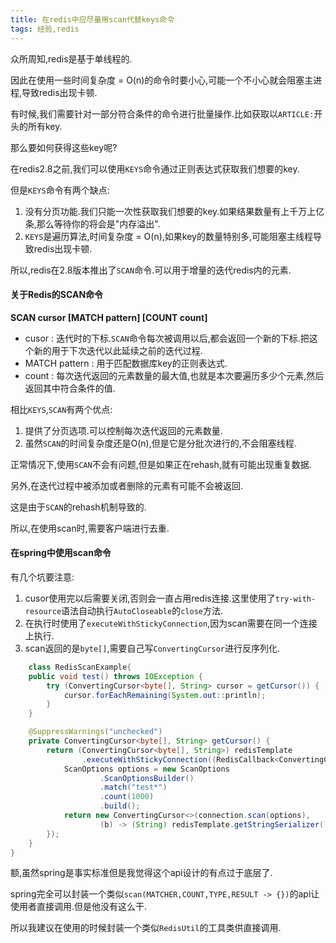 ```yaml
---
title: 在redis中应尽量用scan代替keys命令
tags: 经验,redis
---
```



众所周知,redis是基于单线程的.

因此在使用一些时间复杂度 = O(n)的命令时要小心,可能一个不小心就会阻塞主进程,导致redis出现卡顿.

有时候,我们需要针对一部分符合条件的命令进行批量操作.比如获取以`ARTICLE:`开头的所有key.

那么要如何获得这些key呢?

在redis2.8之前,我们可以使用`KEYS`命令通过正则表达式获取我们想要的key.

但是`KEYS`命令有两个缺点:

1. 没有分页功能.我们只能一次性获取我们想要的key.如果结果数量有上千万上亿条,那么等待你的将会是"内存溢出".
2. `KEYS`是遍历算法,时间复杂度 = O(n),如果key的数量特别多,可能阻塞主线程导致redis出现卡顿.

所以,redis在2.8版本推出了`SCAN`命令.可以用于增量的迭代redis内的元素.

#### 关于Redis的SCAN命令

**SCAN cursor [MATCH pattern] [COUNT count]**

* cusor : 迭代时的下标.`SCAN`命令每次被调用以后,都会返回一个新的下标.把这个新的用于下次迭代以此延续之前的迭代过程.
* MATCH pattern : 用于匹配数据库key的正则表达式.
* count : 每次迭代返回的元素数量的最大值,也就是本次要遍历多少个元素,然后返回其中符合条件的值.

相比`KEYS`,`SCAN`有两个优点:

1. 提供了分页选项.可以控制每次迭代返回的元素数量.
2. 虽然`SCAN`的时间复杂度还是O(n),但是它是分批次进行的,不会阻塞线程.

正常情况下,使用`SCAN`不会有问题,但是如果正在rehash,就有可能出现重复数据.

另外,在迭代过程中被添加或者删除的元素有可能不会被返回.

这是由于`SCAN`的rehash机制导致的.

所以,在使用scan时,需要客户端进行去重.

#### 在spring中使用scan命令

有几个坑要注意:

1. cusor使用完以后需要关闭,否则会一直占用redis连接.这里使用了`try-with-resource`语法自动执行`AutoCloseable`的`close`方法.
2. 在执行时使用了`executeWithStickyConnection`,因为scan需要在同一个连接上执行.
3. scan返回的是`byte[]`,需要自己写`ConvertingCursor`进行反序列化.

```java
    class RedisScanExample{
    public void test() throws IOException {
        try (ConvertingCursor<byte[], String> cursor = getCursor()) {
            cursor.forEachRemaining(System.out::println);
        }
    }

    @SuppressWarnings("unchecked")
    private ConvertingCursor<byte[], String> getCursor() {
        return (ConvertingCursor<byte[], String>) redisTemplate
                .executeWithStickyConnection((RedisCallback<ConvertingCursor<byte[], String>>) connection -> {
            ScanOptions options = new ScanOptions
                    .ScanOptionsBuilder()
                    .match("test*")
                    .count(1000)
                    .build();
            return new ConvertingCursor<>(connection.scan(options), 
                    (b) -> (String) redisTemplate.getStringSerializer().deserialize(b));
        });
    }
}
```

额,虽然spring是事实标准但是我觉得这个api设计的有点过于底层了.

spring完全可以封装一个类似`scan(MATCHER,COUNT,TYPE,RESULT -> {})`的api让使用者直接调用.但是他没有这么干.

所以我建议在使用的时候封装一个类似`RedisUtil`的工具类供直接调用.
